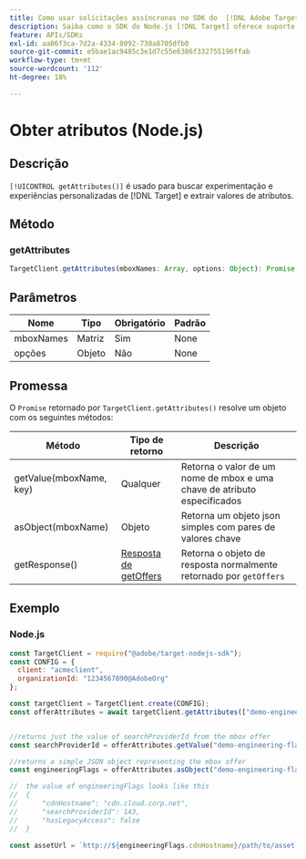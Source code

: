 ```yaml
---
title: Como usar solicitações assíncronas no SDK do  [!DNL Adobe Target] Node.js
description: Saiba como o SDK do Node.js [!DNL Target] oferece suporte a solicitações assíncronas, o que pode reduzir o tempo de destino efetivo para zero.
feature: APIs/SDKs
exl-id: aa06f3ca-7d2a-4334-8092-730a8705dfb0
source-git-commit: e5bae1ac9485c3e1d7c55e6386f332755196ffab
workflow-type: tm+mt
source-wordcount: '112'
ht-degree: 18%

---
```


# Obter atributos (Node.js)

## Descrição

`[!UICONTROL getAttributes()]` é usado para buscar experimentação e experiências personalizadas de [!DNL Target] e extrair valores de atributos.

## Método

### getAttributes

```js {line-numbers="true"}
TargetClient.getAttributes(mboxNames: Array, options: Object): Promise
```

## Parâmetros

| Nome | Tipo | Obrigatório | Padrão |
| --- | --- | --- |--- |
| mboxNames | Matriz | Sim | None |
| opções | Objeto | Não | None |

## Promessa

O `Promise` retornado por `TargetClient.getAttributes()` resolve um objeto com os seguintes métodos:

| Método | Tipo de retorno | Descrição |
| --- | --- | --- |
| getValue(mboxName, key) | Qualquer | Retorna o valor de um nome de mbox e uma chave de atributo especificados |
| asObject(mboxName) | Objeto | Retorna um objeto json simples com pares de valores chave |
| getResponse() | [Resposta de getOffers](https://github.com/jasonwaters/target-nodejs-sdk#targetclientgetoffers) | Retorna o objeto de resposta normalmente retornado por `getOffers` |

## Exemplo

### Node.js

```js {line-numbers="true"}
const TargetClient = require("@adobe/target-nodejs-sdk");
const CONFIG = {
  client: "acmeclient",
  organizationId: "1234567890@AdobeOrg"
};

const targetClient = TargetClient.create(CONFIG);
const offerAttributes = await targetClient.getAttributes(["demo-engineering-flags"]);


//returns just the value of searchProviderId from the mbox offer
const searchProviderId = offerAttributes.getValue("demo-engineering-flags", "searchProviderId");

//returns a simple JSON object representing the mbox offer
const engineeringFlags = offerAttributes.asObject("demo-engineering-flags");

//  the value of engineeringFlags looks like this
//  {
//      "cdnHostname": "cdn.cloud.corp.net",
//      "searchProviderId": 143,
//      "hasLegacyAccess": false
//  }

const assetUrl = `http://${engineeringFlags.cdnHostname}/path/to/asset`;
```
